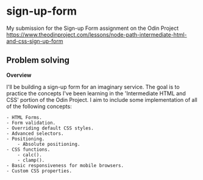 # sign-up-form
My submission for the Sign-up Form assignment on the Odin Project https://www.theodinproject.com/lessons/node-path-intermediate-html-and-css-sign-up-form 

## Problem solving

**Overview**

I'll be building a sign-up form for an imaginary service. The goal is to practice the concepts I've been learning in the 'Intermediate HTML and CSS' portion of the Odin Project. I aim to include some implementation of all of the following concepts:

    - HTML Forms.
    - Form validation.
    - Overriding default CSS styles.
    - Advanced selectors.
    - Positioning.
        - Absolute positioning.
    - CSS functions.
        - calc().
        - clamp().
    - Basic responsiveness for mobile browsers.
    - Custom CSS properties.


